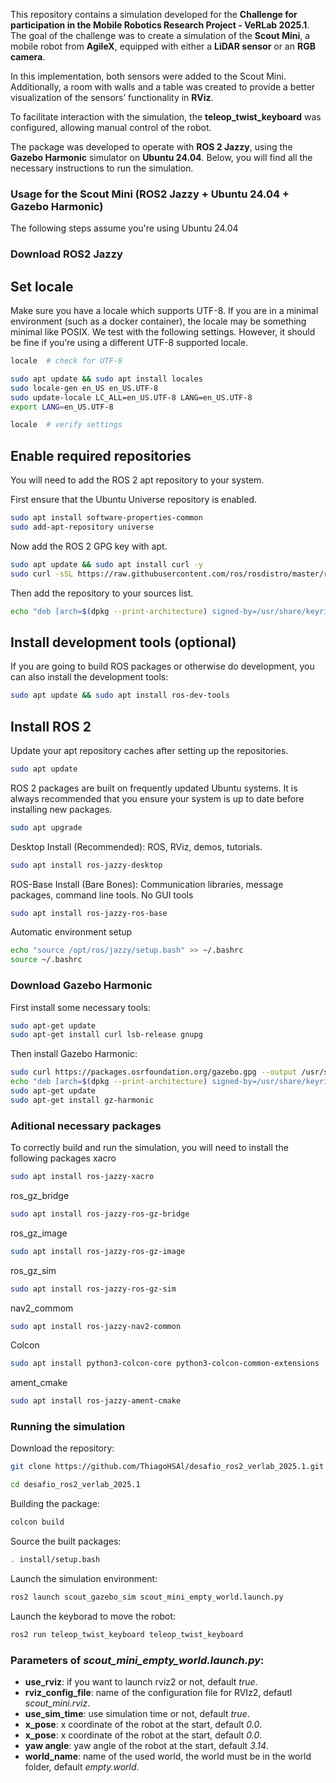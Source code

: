This repository contains a simulation developed for the **Challenge for participation in the Mobile Robotics Research Project - VeRLab 2025.1**. The goal of the challenge was to create a simulation of the **Scout Mini**, a mobile robot from **AgileX**, equipped with either a **LiDAR sensor** or an **RGB camera**.  

In this implementation, both sensors were added to the Scout Mini. Additionally, a room with walls and a table was created to provide a better visualization of the sensors’ functionality in **RViz**.  

To facilitate interaction with the simulation, the **teleop_twist_keyboard** was configured, allowing manual control of the robot.  

The package was developed to operate with **ROS 2 Jazzy**, using the **Gazebo Harmonic** simulator on **Ubuntu 24.04**. Below, you will find all the necessary instructions to run the simulation. 

### Usage for the Scout Mini (ROS2 Jazzy + Ubuntu 24.04 + Gazebo Harmonic)
The following steps assume you're using Ubuntu 24.04

### Download ROS2 Jazzy 
## Set locale
Make sure you have a locale which supports UTF-8. If you are in a minimal environment (such as a docker container), the locale may be something minimal like POSIX. We test with the following settings. However, it should be fine if you’re using a different UTF-8 supported locale.
```bash
locale  # check for UTF-8

sudo apt update && sudo apt install locales
sudo locale-gen en_US en_US.UTF-8
sudo update-locale LC_ALL=en_US.UTF-8 LANG=en_US.UTF-8
export LANG=en_US.UTF-8

locale  # verify settings
```
## Enable required repositories
You will need to add the ROS 2 apt repository to your system.

First ensure that the Ubuntu Universe repository is enabled.
```bash
sudo apt install software-properties-common
sudo add-apt-repository universe
```
Now add the ROS 2 GPG key with apt.
```bash
sudo apt update && sudo apt install curl -y
sudo curl -sSL https://raw.githubusercontent.com/ros/rosdistro/master/ros.key -o /usr/share/keyrings/ros-archive-keyring.gpg11
```
Then add the repository to your sources list.
```bash
echo "deb [arch=$(dpkg --print-architecture) signed-by=/usr/share/keyrings/ros-archive-keyring.gpg] http://packages.ros.org/ros2/ubuntu $(. /etc/os-release && echo $UBUNTU_CODENAME) main" | sudo tee /etc/apt/sources.list.d/ros2.list > /dev/null
```
## Install development tools (optional)
If you are going to build ROS packages or otherwise do development, you can also install the development tools:
```bash
sudo apt update && sudo apt install ros-dev-tools
```
## Install ROS 2
Update your apt repository caches after setting up the repositories.
```bash
sudo apt update
```
ROS 2 packages are built on frequently updated Ubuntu systems. It is always recommended that you ensure your system is up to date before installing new packages.
```bash
sudo apt upgrade
```
Desktop Install (Recommended): ROS, RViz, demos, tutorials.
```bash
sudo apt install ros-jazzy-desktop
```
ROS-Base Install (Bare Bones): Communication libraries, message packages, command line tools. No GUI tools
```bash
sudo apt install ros-jazzy-ros-base
```
Automatic environment setup
```bash
echo "source /opt/ros/jazzy/setup.bash" >> ~/.bashrc
source ~/.bashrc
```

### Download Gazebo Harmonic
First install some necessary tools:
```bash
sudo apt-get update
sudo apt-get install curl lsb-release gnupg
```
Then install Gazebo Harmonic:
```bash
sudo curl https://packages.osrfoundation.org/gazebo.gpg --output /usr/share/keyrings/pkgs-osrf-archive-keyring.gpg
echo "deb [arch=$(dpkg --print-architecture) signed-by=/usr/share/keyrings/pkgs-osrf-archive-keyring.gpg] http://packages.osrfoundation.org/gazebo/ubuntu-stable $(lsb_release -cs) main" | sudo tee /etc/apt/sources.list.d/gazebo-stable.list > /dev/null
sudo apt-get update
sudo apt-get install gz-harmonic
```

### Aditional necessary packages
To correctly build and run the simulation, you will need to install the following packages
xacro
```bash
sudo apt install ros-jazzy-xacro
```
ros_gz_bridge 
```bash
sudo apt install ros-jazzy-ros-gz-bridge
```
ros_gz_image 
```bash
sudo apt install ros-jazzy-ros-gz-image
```
ros_gz_sim 
```bash
sudo apt install ros-jazzy-ros-gz-sim
```
nav2_commom 
```bash
sudo apt install ros-jazzy-nav2-common
```
Colcon
```bash
sudo apt install python3-colcon-core python3-colcon-common-extensions
```
ament_cmake
```bash
sudo apt install ros-jazzy-ament-cmake  
```

### Running the simulation
Download the repository:
```bash
git clone https://github.com/ThiagoHSAl/desafio_ros2_verlab_2025.1.git
```
```bash
cd desafio_ros2_verlab_2025.1
```
Building the package: 
```bash
colcon build
```
Source the built packages:
```bash
. install/setup.bash
```
Launch the simulation environment:
```bash
ros2 launch scout_gazebo_sim scout_mini_empty_world.launch.py
```
Launch the keyborad to move the robot:
```bash
ros2 run teleop_twist_keyboard teleop_twist_keyboard
```
### Parameters of <i>scout_mini_empty_world.launch.py</i>:
- <b>use_rviz</b>: if you want to launch rviz2 or not, default <i>true</i>.
- <b>rviz_config_file</b>: name of the configuration file for RVIz2, defautl <i>scout_mini.rviz</i>.
- <b>use_sim_time</b>: use simulation time or not, default <i>true</i>.
- <b>x_pose</b>: x coordinate of the robot at the start, default <i>0.0</i>.
- <b>x_pose</b>: x coordinate of the robot at the start, default <i>0.0</i>.
- <b>yaw angle</b>: yaw angle of the robot at the start, default <i>3.14</i>.
- <b>world_name</b>: name of the used world, the world must be in the world folder, default <i>empty.world</i>.

